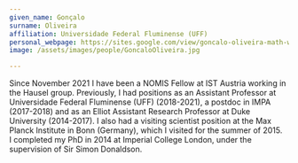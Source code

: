 ```yaml
---
given_name: Gonçalo
surname: Oliveira
affiliation: Universidade Federal Fluminense (UFF)
personal_webpage: https://sites.google.com/view/goncalo-oliveira-math-webpage/home
image: /assets/images/people/GoncaloOliveira.jpg

---
```

Since November 2021 I have been a NOMIS Fellow at IST Austria working in the Hausel group. Previously, I had positions as an Assistant Professor at Universidade Federal Fluminense (UFF) (2018-2021), a postdoc in IMPA (2017-2018) and as an Elliot Assistant Research Professor at Duke University (2014-2017). I also had a visiting scientist position at the Max Planck Institute in Bonn (Germany), which I visited for the summer of 2015. <br>
I completed my PhD in 2014 at Imperial College London, under the supervision of Sir Simon Donaldson. 
